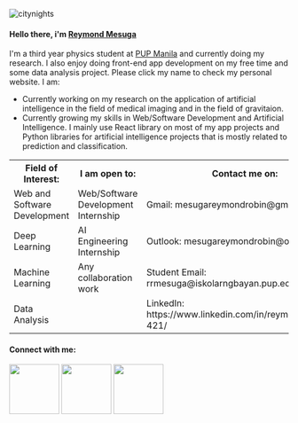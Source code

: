 ![citynights](https://user-images.githubusercontent.com/74803864/115126848-b57b4480-a004-11eb-951f-ea233d505a20.jpg)
<h4><strong>Hello there, i'm <a href="https://rey-commits.github.io/Reymond-Portfolio/" target="_blank" rel="noopener noreferrer">Reymond Mesuga</a></strong></h4>
<p>I'm a third year physics student at <a href="https://www.pup.edu.ph/">PUP Manila</a> and currently doing my research. I also enjoy doing front-end app development on my free time and some data analysis project. Please click my name to check my personal website. I am:</p>
<ul>
  <li>Currently working on my research on the application of artificial intelligence in the field of medical imaging and in the field of gravitaion.</li>
  <li>Currently growing my skills in Web/Software Development and Artificial Intelligence. I mainly use React library on most of my app projects and Python libraries for artificial intelligence projects that is mostly related to prediction and classification. </li>
</ul>
<table>
  <tr>
    <th>Field of Interest:</th>
    <th>I am open to:</th>
    <th>Contact me on:</th>
  </tr>
  <tr>
    <td>Web and Software Development</td>
    <td>Web/Software Development Internship</td>
    <td>Gmail: mesugareymondrobin@gmail.com</td>
  </tr>
  <tr>
    <td>Deep Learning</td>
    <td>AI Engineering Internship</td>
    <td>Outlook: mesugareymondrobin@outlook.com</td>
  </tr>
  <tr>
    <td>Machine Learning</td>
    <td>Any collaboration work</td>
    <td>Student Email: rrmesuga@iskolarngbayan.pup.edu.ph</td>  
  </tr>
  <tr>
    <td>Data Analysis</td>
    <td></td>
    <td>LinkedIn: https://www.linkedin.com/in/reymondmesuga-421/</td>
  </tr>
</table>
<h4><strong>Connect with me:</strong></h4>
<p align = "center">

[<img width="90rem" src="https://img.shields.io/badge/LinkedIn-0077B5?style=for-the-badge&logo=linkedin&logoColor=white"/>](https://www.linkedin.com/in/reymondmesuga-421/)
[<img width="90rem" src="https://img.shields.io/badge/GitHub-100000?style=for-the-badge&logo=github&logoColor=white"/>](https://github.com/Rey-commits)
[<img width="90rem" src="https://img.shields.io/badge/Facebook-1877F2?style=for-the-badge&logo=facebook&logoColor=white"/>](https://www.facebook.com/reymond.mesugah/)
</p>




